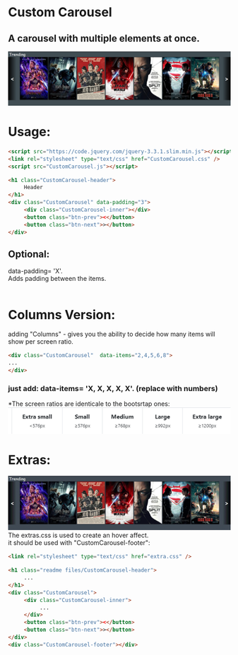 # Custom Carousel

## A carousel with multiple elements at once.

<img src="readme files/CustomCarousel.png" />

# Usage:

```HTML
<script src="https://code.jquery.com/jquery-3.3.1.slim.min.js"></script>
<link rel="stylesheet" type="text/css" href="CustomCarousel.css" />
<script src="CustomCarousel.js"></script>
```

```HTML
<h1 class="CustomCarousel-header">
     Header
</h1>
<div class="CustomCarousel" data-padding="3">
     <div class="CustomCarousel-inner"></div>
     <button class="btn-prev"><</button>
     <button class="btn-next">></button>
</div>
```

## Optional:

data-padding= 'X'.
<br>
Adds padding between the items.
<br>
<br>

# Columns Version:

adding "Columns" - gives you the ability to decide how many items will show per screen ratio.

```HTML
<div class="CustomCarousel"  data-items="2,4,5,6,8">
...
</div>
```

<p>
<h3><b>just add:</b> data-items= 'X, X, X, X, X'. (replace with numbers)
</h3>

\*The screen ratios are identicale to the bootsrtap ones:
<img src="readme files/sizes.png" />

</p>

# Extras:

<img src="readme files/CustomCarousel.gif" />
The extras.css is used to create an hover affect.
<br>
it should be used with "CustomCarousel-footer":

```HTML
<link rel="stylesheet" type="text/css" href="extra.css" />
```

```HTML
<h1 class="readme files/CustomCarousel-header">
     ...
</h1>
<div class="CustomCarousel">
     <div class="CustomCarousel-inner">
          ...
     </div>
     <button class="btn-prev"><</button>
     <button class="btn-next">></button>
</div>
<div class="CustomCarousel-footer"></div>
```
